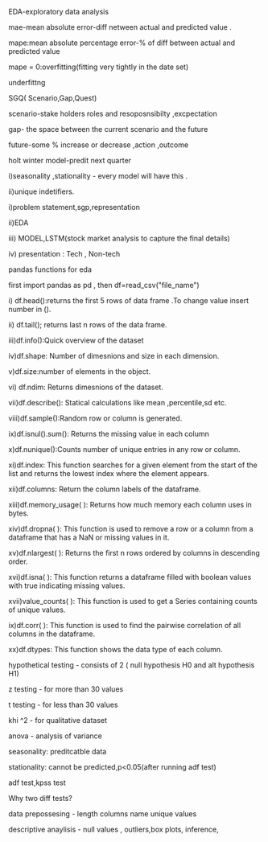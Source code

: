 EDA-exploratory data analysis

mae-mean absolute error-diff netween actual and predicted value .

mape:mean absolute percentage error-% of diff between actual and predicted value

mape = 0:overfitting(fitting very tightly in the date set)

underfittng













SGQ( Scenario,Gap,Quest)

scenario-stake holders roles and resoposnsibilty ,excpectation

gap- the space between the current scenario and the future

future-some % increase or decrease ,action ,outcome



holt winter model-predit next quarter

i)seasonality ,stationality - every model will have this .

ii)unique indetifiers.





i)problem statement,sgp,representation

ii)EDA

iii) MODEL,LSTM(stock market analysis to capture the final details)

iv) presentation : Tech , Non-tech







pandas functions for eda

first import pandas as pd , then df=read_csv("file_name")

i) df.head():returns the first 5 rows of data frame .To change value insert number in ().

ii) df.tail(); returns last n rows of the data frame.

iii)df.info():Quick overview of the dataset

iv)df.shape: Number of dimesnions and size in each dimension.

v)df.size:number of elements in the object.

vi) df.ndim: Returns dimesnions of the dataset.

vii)df.describe(): Statical calculations like mean ,percentile,sd etc.

viii)df.sample():Random row or column is generated.

ix)df.isnul().sum(): Returns the missing value in each column

x)df.nunique():Counts number of unique entries in any row or column.

xi)df.index: This function searches for a given element from the start of the list and returns the lowest index where the element appears.

xii)df.columns: Return the column labels of the dataframe.

xiii)df.memory_usage( ): Returns how much memory each column uses in bytes.

xiv)df.dropna( ): This function is used to remove a row or a column from a dataframe that has a NaN or missing values in it.

xv)df.nlargest( ): Returns the first n rows ordered by columns in descending order.

xvi)df.isna( ): This function returns a dataframe filled with boolean values with true indicating missing values.

xvii)value_counts( ): This function is used to get a Series containing counts of unique values.

ix)df.corr( ): This function is used to find the pairwise correlation of all columns in the dataframe.

xx)df.dtypes: This function shows the data type of each column.



hypothetical testing - consists of 2 ( null hypothesis H0 and alt hypothesis H1) 

z testing - for more than 30 values  

t testing - for less than 30 values

khi ^2 - for qualitative dataset

anova - analysis of variance 

	

seasonality: preditcatble data

stationality: cannot be predicted,p<0.05(after running adf test)

adf test,kpss test

Why two diff tests?

 



data prepossesing - length columns name unique values

descriptive anaylisis - null values , outliers,box plots, inference,
